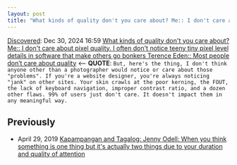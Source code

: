 ```yaml
---
layout: post
title: "What kinds of quality don't you care about? Me:: I don't care about pixel quality. I often don't notice teeny tiny pixel level details in software that make others go bonkers Terence Eden:: Most people don’t care about quality"
---
```

[Discovered](http://rolandtanglao.com/2020/07/29/p1-blogthis-checkvist-list-links-to-blog/): Dec 30, 2024 16:59 [What kinds of quality don't you care about? Me:: I don't care about pixel quality. I often don't notice teeny tiny pixel level details in software that make others go bonkers Terence Eden:: Most people don’t care about quality](https://shkspr.mobi/blog/2024/12/most-people-dont-care-about-quality/) <-- **QUOTE**: `But, here's the thing, I don't think anyone other than a photographer would notice or care about those "problems". If you're a website designer, you're always noticing "jank" on other sites. Your skin crawls at the poor kerning, the FOUT, the lack of keyboard navigation, improper contrast ratio, and a dozen other flaws. 99% of users just don't care. It doesn't impact them in any meaningful way.`

## Previously
* April 29, 2019 [Kapampangan and Tagalog: Jenny Odell: When you think something is one thing but it's actually two things due to your duration and quality of attention](http://rolandtanglao.com/2019/04/29/p1-something-you-thought-was-one-thing-is-two-things-for-me-kapampangan-tagalog/)
